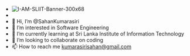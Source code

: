 - ![I-AM-SLIIT-Banner-300x68](https://user-images.githubusercontent.com/86103554/130056846-690d633c-0a3f-4c43-b5d0-12f67080ec90.jpg)
- 
- 👋 Hi, I’m @SahanKumarasiri
- 👀 I’m interested in Software Engineering
- 🌱 I’m currently learning at Sri Lanka Institute of Information Technology 
- 💞️ I’m looking to collaborate on coding
- 📫 How to reach me kumarasirisahan@gmail.com

<!---
SahanKumarasiri/SahanKumarasiri is a ✨ special ✨ repository because its `README.md` (this file) appears on your GitHub profile.
You can click the Preview link to take a look at your changes.
--->
